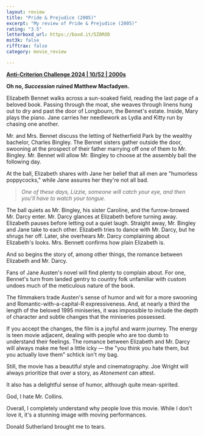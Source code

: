 ```yaml
---
layout: review
title: "Pride & Prejudice (2005)"
excerpt: "My review of Pride & Prejudice (2005)"
rating: "3.5"
letterboxd_url: https://boxd.it/5Z8ROD
mst3k: false
rifftrax: false
category: movie_review

---
```


<b><a href="https://boxd.it/qBmUY/detail" rel="nofollow">Anti-Criterion Challenge 2024 | 10/52 | 2000s</a></b>

<b>Oh no, <i>Succession</i> ruined Matthew Macfadyen.</b>

Elizabeth Bennet walks across a sun-soaked field, reading the last page of a beloved book. Passing through the moat, she weaves through linens hung out to dry and past the door of Longbourn, the Bennet's estate. Inside, Mary plays the piano. Jane carries her needlework as Lydia and Kitty run by chasing one another.

Mr. and Mrs. Bennet discuss the letting of Netherfield Park by the wealthy bachelor, Charles Bingley. The Bennet sisters gather outside the door, swooning at the prospect of their father marrying off one of them to Mr. Bingley. Mr. Bennet will allow Mr. Bingley to choose at the assembly ball the following day.

At the ball, Elizabeth shares with Jane her belief that all men are "humorless poppycocks," while Jane assures her they're not all bad.

<blockquote><i>One of these days, Lizzie, someone will catch your eye, and then you'll have to watch your tongue.</i></blockquote>The ball quiets as Mr. Bingley, his sister Caroline, and the furrow-browed Mr. Darcy enter. Mr. Darcy glances at Elizabeth before turning away. Elizabeth pauses before letting out a quiet laugh. Straight away, Mr. Bingley and Jane take to each other. Elizabeth tries to dance with Mr. Darcy, but he shrugs her off. Later, she overhears Mr. Darcy complaining about Elizabeth's looks. Mrs. Bennett confirms how plain Elizabeth is.

And so begins the story of, among other things, the romance between Elizabeth and Mr. Darcy.

Fans of Jane Austen's novel will find plenty to complain about. For one, Bennet's turn from landed gentry to country folk unfamiliar with custom undoes much of the meticulous nature of the book.

The filmmakers trade Austen's sense of humor and wit for a more swooning and Romantic-with-a-capital-R expressiveness. And, at nearly a third the length of the beloved 1995 miniseries, it was impossible to include the depth of character and subtle changes that the miniseries possessed.

If you accept the changes, the film is a joyful and warm journey. The energy is teen movie adjacent, dealing with people who are too dumb to understand their feelings. The romance between Elizabeth and Mr. Darcy will always make me feel a little icky — the "you think you hate them, but you actually love them" schtick isn't my bag.

Still, the movie has a beautiful style and cinematography. Joe Wright will always prioritize that over a story, as <i>Atonement</i> can attest.

It also has a delightful sense of humor, although quite mean-spirited.

God, I hate Mr. Collins.

Overall, I completely understand why people love this movie. While I don't love it, it's a stunning image with moving performances.

Donald Sutherland brought me to tears.